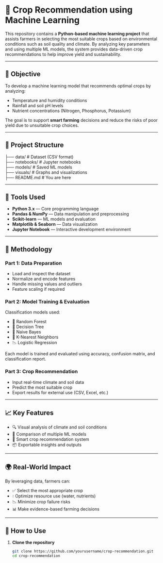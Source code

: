 # 🌾 Crop Recommendation using Machine Learning

This repository contains a **Python-based machine learning project** that assists farmers in selecting the most suitable crops based on environmental conditions such as soil quality and climate. By analyzing key parameters and using multiple ML models, the system provides data-driven crop recommendations to help improve yield and sustainability.

---

## 📌 Objective

To develop a machine learning model that recommends optimal crops by analyzing:

- Temperature and humidity conditions  
- Rainfall and soil pH levels  
- Nutrient concentrations (Nitrogen, Phosphorus, Potassium)  

The goal is to support **smart farming** decisions and reduce the risks of poor yield due to unsuitable crop choices.

---

## 📂 Project Structure

├── data/ # Dataset (CSV format)<BR>
├── notebooks/ # Jupyter notebooks<BR>
├── models/ # Saved ML models<BR>
├── visuals/ # Graphs and visualizations<BR>
├── README.md # You are here<BR>


---

## 🧰 Tools Used

- **Python 3.x** — Core programming language  
- **Pandas & NumPy** — Data manipulation and preprocessing  
- **Scikit-learn** — ML models and evaluation  
- **Matplotlib & Seaborn** — Data visualization  
- **Jupyter Notebook** — Interactive development environment

---

## 🧪 Methodology

### Part 1: Data Preparation

- Load and inspect the dataset  
- Normalize and encode features  
- Handle missing values and outliers  
- Feature scaling if required  

### Part 2: Model Training & Evaluation

Classification models used:

- 🌳 Random Forest  
- 🌲 Decision Tree  
- 🧮 Naive Bayes  
- 📍 K-Nearest Neighbors  
- 📉 Logistic Regression  

Each model is trained and evaluated using accuracy, confusion matrix, and classification report.

### Part 3: Crop Recommendation

- Input real-time climate and soil data  
- Predict the most suitable crop  
- Export results for external use (CSV, Excel, etc.)

---

## 📈 Key Features

- 🔍 Visual analysis of climate and soil conditions  
- 🤖 Comparison of multiple ML models  
- 🌾 Smart crop recommendation system  
- 📦 Exportable insights and outputs

---

## 🌍 Real-World Impact

By leveraging data, farmers can:

- ✅ Select the most appropriate crop  
- 💧 Optimize resource use (water, nutrients)  
- 📉 Minimize crop failure risks  
- 📊 Make evidence-based farming decisions

---

## 🚀 How to Use

1. **Clone the repository**
   ```bash
   git clone https://github.com/yourusername/crop-recommendation.git
   cd crop-recommendation
